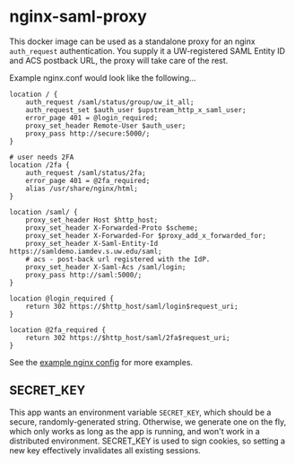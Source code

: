 # nginx-saml-proxy

This docker image can be used as a standalone proxy for an nginx `auth_request`
authentication. You supply it a UW-registered SAML Entity ID and ACS postback
URL, the proxy will take care of the rest.

Example nginx.conf would look like the following...

```
location / {
    auth_request /saml/status/group/uw_it_all;
    auth_request_set $auth_user $upstream_http_x_saml_user;
    error_page 401 = @login_required;
    proxy_set_header Remote-User $auth_user;
    proxy_pass http://secure:5000/;
}

# user needs 2FA
location /2fa {
    auth_request /saml/status/2fa;
    error_page 401 = @2fa_required;
    alias /usr/share/nginx/html;
}

location /saml/ { 
    proxy_set_header Host $http_host;
    proxy_set_header X-Forwarded-Proto $scheme;
    proxy_set_header X-Forwarded-For $proxy_add_x_forwarded_for;
    proxy_set_header X-Saml-Entity-Id https://samldemo.iamdev.s.uw.edu/saml;
    # acs - post-back url registered with the IdP.
    proxy_set_header X-Saml-Acs /saml/login;
    proxy_pass http://saml:5000/;
}

location @login_required {
    return 302 https://$http_host/saml/login$request_uri;
}

location @2fa_required {
    return 302 https://$http_host/saml/2fa$request_uri;
}
```

See the [example nginx config](test/nginx/server.conf) for more examples.

## SECRET_KEY

This app wants an environment variable `SECRET_KEY`, which should be a secure,
randomly-generated string. Otherwise, we generate one on the fly, which only
works as long as the app is running, and won't work in a distributed environment.
SECRET_KEY is used to sign cookies, so setting a new key effectively
invalidates all existing sessions.
